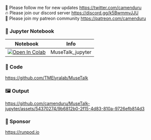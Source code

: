 🐣 Please follow me for new updates https://twitter.com/camenduru <br />
🔥 Please join our discord server https://discord.gg/k5BwmmvJJU <br />
🥳 Please join my patreon community https://patreon.com/camenduru <br />

### 🍊 Jupyter Notebook

| Notebook | Info
| --- | --- |
[![Open In Colab](https://colab.research.google.com/assets/colab-badge.svg)](https://colab.research.google.com/github/camenduru/MuseTalk-jupyter/blob/main/MuseTalk_jupyter.ipynb) | MuseTalk_jupyter

### 🧬 Code
https://github.com/TMElyralab/MuseTalk

### 🖼 Output

https://github.com/camenduru/MuseTalk-jupyter/assets/54370274/9b6812b0-2f15-4d83-810a-9726efb814d3

### 🏢 Sponsor
https://runpod.io
